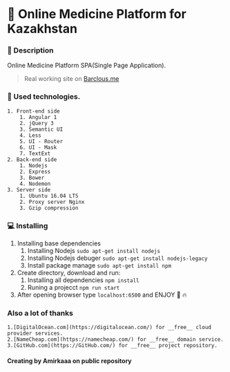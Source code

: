 
# :hospital: Online Medicine Platform for Kazakhstan

### :book: Description
Online Medicine Platform SPA(Single Page Application). 

> Real working site on [Barclous.me](http://barclous.me/)

### :wrench: Used technologies.
	1. Front-end side
		1. Angular 1
		2. jQuery 3
		3. Semantic UI
		4. Less
		5. UI - Router
		6. UI - Mask
		7. TextExt
	2. Back-end side
		1. Nodejs
		2. Express
		3. Bower
		4. Nodemon
	3. Server side
		1. Ubuntu 16.04 LTS
		2. Proxy server Nginx
		3. Gzip compression

### :computer: Installing 
1. Installing base dependencies 
	1. Installing Nodejs `sudo apt-get install nodejs` 
	2. Installing Nodejs debuger `sudo apt-get install nodejs-legacy`
	3. Install package manage `sudo apt-get install npm`
2. Create directory, download and run:
	1. Installing all dependencies `npm install` 
	2. Runing a projecct `npm run start`
3. After opening browser type `localhost:6500` and ENJOY :dizzy: :fire:

### Also a lot of thanks  
	1.[DigitalOcean.com](https://digitalocean.com/) for __free__ cloud provider services.
	2.[NameCheap.com](https://namecheap.com/) for __free__ domain service.
	3.[GitHub.com](https://GitHub.com/) for __free__ project repository.  


#### Creating by Amirkaaa on public repository 